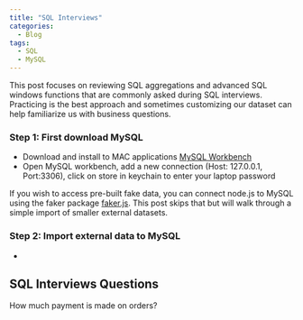 ```yaml
---
title: "SQL Interviews"
categories:
  - Blog
tags:
  - SQL
  - MySQL
---
```


This post focuses on reviewing SQL aggregations and advanced SQL windows functions that are commonly asked during SQL interviews. Practicing is the best approach and sometimes customizing our dataset can help familiarize us with business questions.

### Step 1: First download MySQL
- Download and install to MAC applications [MySQL Workbench](https://dev.mysql.com/downloads/workbench/)
- Open MySQL workbench, add a new connection (Host: 127.0.0.1, Port:3306), click on store in keychain to enter your laptop password 

If you wish to access pre-built fake data, you can connect node.js to MySQL using the faker package [faker.js](https://github.com/Marak/Faker.js#readme). This post skips that but will walk through a simple import of smaller external datasets.

### Step 2: Import external data to MySQL
- 

## SQL Interviews Questions
How much payment is made on orders?
